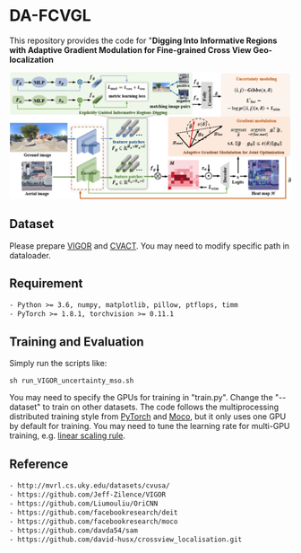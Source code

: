 # DA-FCVGL
This repository provides the code for "**Digging Into Informative Regions with Adaptive Gradient Modulation for Fine-grained Cross View Geo-localization**

<img src="/figs/Overview.png"/>

## Dataset
Please prepare [VIGOR](https://github.com/Jeff-Zilence/VIGOR) and [CVACT](https://github.com/Liumouliu/OriCNN). You may need to modify specific path in dataloader.

## Requirement
	- Python >= 3.6, numpy, matplotlib, pillow, ptflops, timm
	- PyTorch >= 1.8.1, torchvision >= 0.11.1

## Training and Evaluation
Simply run the scripts like:

    sh run_VIGOR_uncertainty_mso.sh

You may need to specify the GPUs for training in "train.py". Change the "--dataset" to train on other datasets. The code follows the multiprocessing distributed training style from [PyTorch](https://github.com/pytorch/examples/tree/main/imagenet) and [Moco](https://github.com/facebookresearch/moco), but it only uses one GPU by default for training. You may need to tune the learning rate for multi-GPU training, e.g. [linear scaling rule](https://arxiv.org/pdf/1706.02677.pdf).     

## Reference
    - http://mvrl.cs.uky.edu/datasets/cvusa/
    - https://github.com/Jeff-Zilence/VIGOR
    - https://github.com/Liumouliu/OriCNN
    - https://github.com/facebookresearch/deit
    - https://github.com/facebookresearch/moco
    - https://github.com/davda54/sam
    - https://github.com/david-husx/crossview_localisation.git

